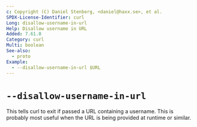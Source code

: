 ```yaml
---
c: Copyright (C) Daniel Stenberg, <daniel@haxx.se>, et al.
SPDX-License-Identifier: curl
Long: disallow-username-in-url
Help: Disallow username in URL
Added: 7.61.0
Category: curl
Multi: boolean
See-also:
  - proto
Example:
  - --disallow-username-in-url $URL
---
```


# `--disallow-username-in-url`

This tells curl to exit if passed a URL containing a username. This is probably
most useful when the URL is being provided at runtime or similar.
